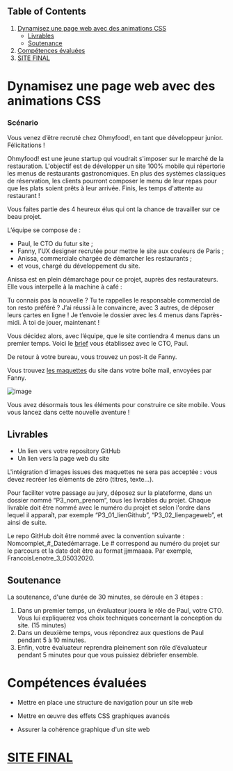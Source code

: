 ## Table of Contents
1. [Dynamisez une page web avec des animations CSS](#Dynamisez-une-page-web-avec-des-animations-CSS)
    * [Livrables](#Livrables)
    * [Soutenance](#Soutenance)
2. [Compétences évaluées](#Compétences-évaluées)
3. [SITE FINAL](#SITE-FINAL)


# Dynamisez une page web avec des animations CSS

### Scénario

Vous venez d’être recruté chez Ohmyfood!, en tant que développeur junior. Félicitations !

Ohmyfood! est une jeune startup qui voudrait s'imposer sur le marché de la restauration.
L'objectif est de développer un site 100% mobile qui répertorie les menus de restaurants
gastronomiques. En plus des systèmes classiques de réservation, les clients pourront composer
le menu de leur repas pour que les plats soient prêts à leur arrivée. Finis, les temps d'attente au
restaurant !

Vous faites partie des 4 heureux élus qui ont la chance de travailler sur ce beau projet.

L’équipe se compose de :

* Paul, le CTO du futur site ;  
* Fanny, l’UX designer recrutée pour mettre le site aux couleurs de Paris ;  
* Anissa, commerciale chargée de démarcher les restaurants ;  
* et vous, chargé du développement du site.

Anissa est en plein démarchage pour ce projet, auprès des restaurateurs. Elle vous interpelle à
la machine à café :

Tu connais pas la nouvelle ? Tu te rappelles le responsable commercial de ton resto préféré ? J’ai
réussi à le convaincre, avec 3 autres, de déposer leurs cartes en ligne ! Je t’envoie le dossier avec
les 4 menus dans l’après-midi. À toi de jouer, maintenant !

Vous décidez alors, avec l’équipe, que le site contiendra 4 menus dans un premier temps. Voici
le [brief](https://s3-eu-west-1.amazonaws.com/course.oc-static.com/projects/DW_P3/Brief%20cre%CC%81atif%20-%20Ohmyfood!.pdf) vous établissez avec le CTO, Paul.

De retour à votre bureau, vous trouvez un post-it de Fanny.

Vous trouvez [les maquettes](https://s3-eu-west-1.amazonaws.com/course.oc-static.com/projects/DW_P3/Maquettes%20Ohmyfood.zip) du site dans votre boîte mail, envoyées par Fanny.

![image](https://user.oc-static.com/upload/2020/08/24/15982605908418_Maquettes%20Ohmyfood.jpg)

Vous avez désormais tous les éléments pour construire ce site mobile. Vous vous lancez dans
cette nouvelle aventure !

## Livrables

* Un lien vers votre repository GitHub  
* Un lien vers la page web du site

L'intégration d'images issues des maquettes ne sera pas acceptée : vous devez recréer les
éléments de zéro (titres, texte...).

Pour faciliter votre passage au jury, déposez sur la plateforme, dans un dossier nommé
“P3_nom_prenom”, tous les livrables du projet. Chaque livrable doit être nommé avec le
numéro du projet et selon l'ordre dans lequel il apparaît, par exemple “P3_01_lienGithub”,
“P3_02_lienpageweb”, et ainsi de suite.

Le repo GitHub doit être nommé avec la convention suivante :
Nomcomplet_#_Datedémarrage. Le # correspond au numéro du projet sur le parcours et
la date doit être au format jjmmaaaa. Par exemple, FrancoisLenotre_3_05032020.

## Soutenance

La soutenance, d'une durée de 30 minutes, se déroule en 3 étapes :

1. Dans un premier temps, un évaluateur jouera le rôle de Paul, votre CTO. Vous lui
expliquerez vos choix techniques concernant la conception du site. (15 minutes)  
2. Dans un deuxième temps, vous répondrez aux questions de Paul pendant 5 à 10 minutes.  
3. Enfin, votre évaluateur reprendra pleinement son rôle d’évaluateur pendant 5 minutes
pour que vous puissiez débriefer ensemble.

# Compétences évaluées

* Mettre en place une structure de navigation pour un site web

* Mettre en œuvre des effets CSS graphiques avancés

* Assurer la cohérence graphique d'un site web

# [SITE FINAL](https://devweb13.github.io/GiulianoLoic_3_26082021/)

